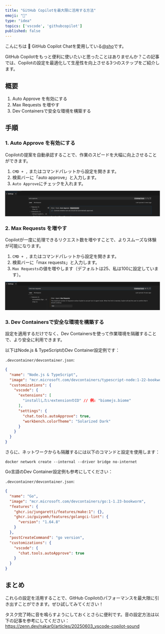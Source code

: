 ```yaml
---
title: "GitHub Copilotを最大限に活用する方法"
emoji: "🚀"
type: "idea"
topics: ['vscode', 'githubcopilot']
published: false
---
```


こんにちは 👋
GitHub Copilot Chatを愛用している[@sho](https://x.com/sh0o0000)です。

GitHub Copilotをもっと便利に使いたいと思ったことはありませんか？この記事では、Copilotの設定を最適化して生産性を向上させる3つのステップをご紹介します。

## 概要

1. Auto Approve を有効にする
2. Max Requests を増やす
3. Dev Containersで安全な環境を構築する

## 手順

### 1. Auto Approve を有効にする

Copilotの提案を自動承認することで、作業のスピードを大幅に向上させることができます。

1. `CMD + ,` またはコマンドパレットから設定を開きます。
2. 検索バーに「auto approve」と入力します。
3. `Auto Approve`にチェックを入れます。

![Auto Approve 設定](/images/20250605_vscode-copilot-auto/auto-approve.png)

### 2. Max Requests を増やす

Copilotが一度に処理できるリクエスト数を増やすことで、よりスムーズな体験が可能になります。

1. `CMD + ,` またはコマンドパレットから設定を開きます。
2. 検索バーに「max requests」と入力します。
3. `Max Requests`の値を増やします（デフォルトは25、私は100に設定しています）。

![Max Requests 設定](/images/20250605_vscode-copilot-auto/max-requests.png)

### 3. Dev Containersで安全な環境を構築する

設定を適用するだけでなく、Dev Containersを使って作業環境を隔離することで、より安全に利用できます。

以下はNode.js & TypeScriptのDev Container設定例です：

`.devcontainer/devcontainer.json`:

```json
{
  "name": "Node.js & TypeScript",
  "image": "mcr.microsoft.com/devcontainers/typescript-node:1-22-bookworm",
  "customizations": {
    "vscode": {
      "extensions": [
        "installしたいextensionのID" // 例: "biomejs.biome"
      ],
      "settings": {
        "chat.tools.autoApprove": true,
        "workbench.colorTheme": "Solarized Dark"
      }
    }
  }
}
```

さらに、ネットワークからも隔離するには以下のコマンドと設定を使用します：

```fish
docker network create --internal --driver bridge no-internet
```

Go言語のDev Container設定例も参考にしてください：

`.devcontainer/devcontainer.json`:

```json
{
  "name": "Go",
  "image": "mcr.microsoft.com/devcontainers/go:1-1.23-bookworm",
  "features": {
    "ghcr.io/jungaretti/features/make:1": {},
    "ghcr.io/guiyomh/features/golangci-lint": {
      "version": "1.64.8"
    }
  },
  "postCreateCommand": "go version",
  "customizations": {
    "vscode": {
      "chat.tools.autoApprove": true
    }
  }
}
```

## まとめ

これらの設定を活用することで、GitHub Copilotのパフォーマンスを最大限に引き出すことができます。ぜひ試してみてください！

タスク完了時に音を鳴らすようにしておくとさらに便利です。音の設定方法は以下の記事を参考にしてください：
https://zenn.dev/nakar0/articles/20250603_vscode-copilot-sound
